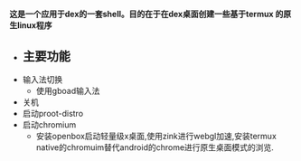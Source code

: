 #### 这是一个应用于dex的一套shell。目的在于在dex桌面创建一些基于termux 的原生linux程序
- ## 主要功能 
 - 输入法切换
   - 使用gboad输入法
 - 关机 
 - 启动proot-distro  
 - 启动chromium
   - 安装openbox启动轻量级x桌面,使用zink进行webgl加速,安装termux native的chromuim替代android的chrome进行原生桌面模式的浏览.
